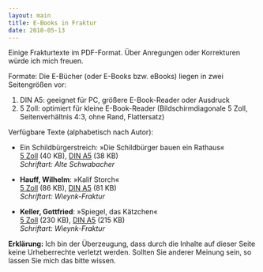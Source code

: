 ```yaml
---
layout: main
title: E-Books in Fraktur
date: 2010-05-13
---
```


Einige Frakturtexte im PDF-Format. &Uuml;ber Anregungen oder Korrekturen w&uuml;rde ich mich freuen.

Formate: Die E-B&uuml;cher (oder E-Books bzw. eBooks) liegen in zwei
Seitengr&ouml;&szlig;en vor:

1. DIN A5: geeignet f&uuml;r PC, gr&ouml;&szlig;ere E-Book-Reader oder Ausdruck
2. 5 Zoll: optimiert f&uuml;r kleine E-Book-Reader
   (Bildschirmdiagonale 5 Zoll, Seitenverh&auml;ltnis 4:3, ohne Rand, Flattersatz)

Verf&uuml;gbare Texte (alphabetisch nach Autor):

- Ein Schildb&uuml;rgerstreich: &raquo;Die Schildb&uuml;rger bauen ein Rathaus&laquo;<br />
      <a href="Die_Schildbuerger_bauen_ein_Rathaus_5in.pdf" type="application/pdf">5&nbsp;Zoll</a> (40 KB),
      <a href="Die_Schildbuerger_bauen_ein_Rathaus_a5.pdf" type="application/pdf">DIN A5</a> (38 KB)<br />
      _Schriftart: Alte Schwabacher_

- **Hauff, Wilhelm**: &raquo;Kalif Storch&laquo;<br />
      <a href="Hauff_Wilhelm_-_Kalif_Storch_5in.pdf" type="application/pdf">5&nbsp;Zoll</a> (86 KB),
      <a href="Hauff_Wilhelm_-_Kalif_Storch_a5.pdf" type="application/pdf">DIN A5</a> (81 KB)<br />
      _Schriftart: Wieynk-Fraktur_

- **Keller, Gottfried**: &raquo;Spiegel, das K&auml;tzchen&laquo;<br />
      <a href="Keller_Gottfried_-_Spiegel_das_Kaetzchen_5in.pdf" type="application/pdf">5&nbsp;Zoll</a> (230 KB),
      <a href="Keller_Gottfried_-_Spiegel_das_Kaetzchen_a5.pdf" type="application/pdf">DIN A5</a> (215 KB)<br />
      _Schriftart: Wieynk-Fraktur_

<p class="disclaimer">
<strong>Erkl&auml;rung:</strong>
Ich bin der &Uuml;berzeugung, dass durch die
Inhalte auf dieser Seite keine Urheberrechte verletzt werden. Sollten
Sie anderer Meinung sein, so lassen Sie mich das bitte wissen.</p>
